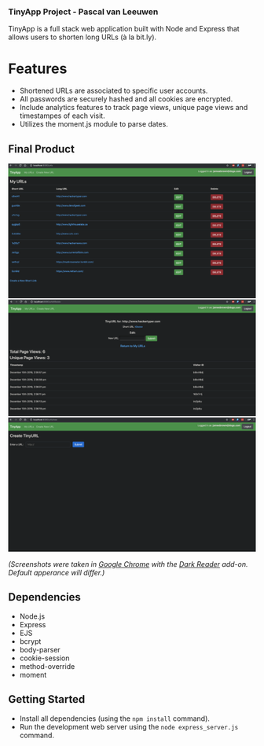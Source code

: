 ### TinyApp Project - Pascal van Leeuwen

TinyApp is a full stack web application built with Node and Express that allows users to shorten long URLs (à la bit.ly).

# Features
- Shortened URLs are associated to specific user accounts. 
- All passwords are securely hashed and all cookies are encrypted.
- Include analytics features to track page views, unique page views and timestampes of each visit.
- Utilizes the moment.js module to parse dates.

## Final Product

!["TinyApp saved URls Page"](https://github.com/Commoddity/tinyurl/blob/master/docs/tinyurl1.png)
!["TinyApp individual URL Page"](https://github.com/Commoddity/tinyurl/blob/master/docs/tinyurl4.png)
!["TinyApp Create New URL Page"](https://github.com/Commoddity/tinyurl/blob/master/docs/tinyurl3.png)

_(Screenshots were taken in [Google Chrome](https://www.google.com/chrome/) with the [Dark Reader](https://chrome.google.com/webstore/detail/dark-reader/eimadpbcbfnmbkopoojfekhnkhdbieeh?hl=en) add-on. Default apperance will differ.)_

## Dependencies

- Node.js
- Express
- EJS
- bcrypt
- body-parser
- cookie-session
- method-override
- moment

## Getting Started

- Install all dependencies (using the `npm install` command).
- Run the development web server using the `node express_server.js` command.
